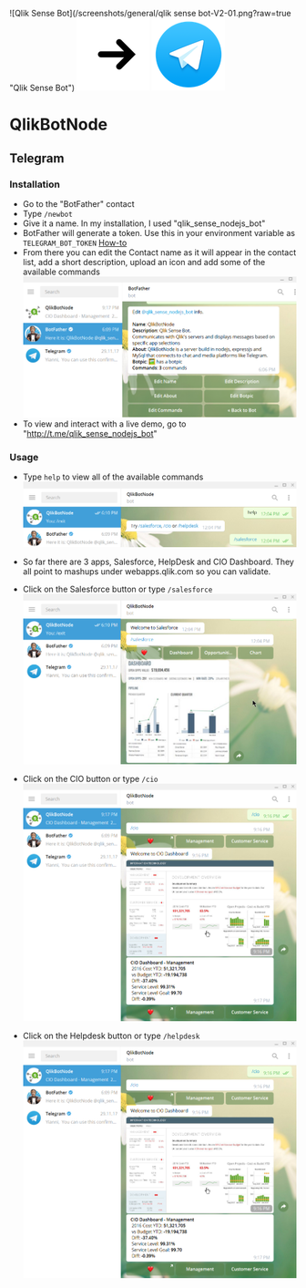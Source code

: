 ![Qlik Sense Bot](/screenshots/general/qlik sense bot-V2-01.png?raw=true "Qlik Sense Bot") ![Right Arrow](/screenshots/general/arrow-right_128x128.png?raw=true "Right Arrow") ![Telegram](/screenshots/telegram/128x128.png?raw=true "Telegram")

# QlikBotNode 

## Telegram

### Installation

- Go to the "BotFather" contact
- Type `/newbot`
- Give it a name. In my installation, I used "qlik_sense_nodejs_bot"
- BotFather will generate a token. Use this in your environment variable as `TELEGRAM_BOT_TOKEN` [How-to](https://github.com/qlik-bots/QlikBotNode#usage)
- From there you can edit the Contact name as it will appear in the contact list, add a short description, upload an icon and add some of the available commands
![Settings](/screenshots/telegram/settings.png?raw=true "Settings")
- To view and interact with a live demo, go to "http://t.me/qlik_sense_nodejs_bot"

### Usage

- Type `help` to view all of the available commands
![Main](/screenshots/telegram/main.png?raw=true "Main")

- So far there are 3 apps, Salesforce, HelpDesk and CIO Dashboard. They all point to mashups under webapps.qlik.com so you can validate.

- Click on the Salesforce button or type `/salesforce`
![Salesforce](/screenshots/telegram/salesforce.png?raw=true "Salesforce")

- Click on the CIO button or type `/cio`
![Salesforce](/screenshots/telegram/cio-dashboard-management.png?raw=true "Salesforce")

- Click on the Helpdesk button or type `/helpdesk`
![Salesforce](/screenshots/telegram/cio-dashboard-management.png?raw=true "Salesforce")